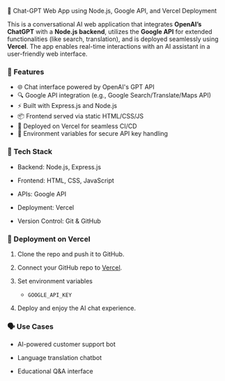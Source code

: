💬 Chat-GPT Web App using Node.js, Google API, and Vercel Deployment

This is a conversational AI web application that integrates **OpenAI’s ChatGPT** with a **Node.js backend**, utilizes the **Google API** for extended functionalities (like search, translation), and is deployed seamlessly using **Vercel**. The app enables real-time interactions with an AI assistant in a user-friendly web interface.

### 🔧 Features

* 🌐 Chat interface powered by OpenAI's GPT API
* 🔍 Google API integration (e.g., Google Search/Translate/Maps API)
* ⚡ Built with Express.js and Node.js
* 📦 Frontend served via static HTML/CSS/JS
* 🚀 Deployed on Vercel for seamless CI/CD
* 🔐 Environment variables for secure API key handling


### 🧰 Tech Stack

* Backend: Node.js, Express.js
  
* Frontend: HTML, CSS, JavaScript
  
* APIs: Google API
  
* Deployment: Vercel
  
* Version Control: Git & GitHub


### 🚀 Deployment on Vercel

1. Clone the repo and push it to GitHub.
   
2. Connect your GitHub repo to [Vercel](https://vercel.com).
   
3. Set environment variables
   * `GOOGLE_API_KEY`
     
4. Deploy and enjoy the AI chat experience.

### 🗣️ Use Cases

* AI-powered customer support bot
  
* Language translation chatbot
  
* Educational Q\&A interface
